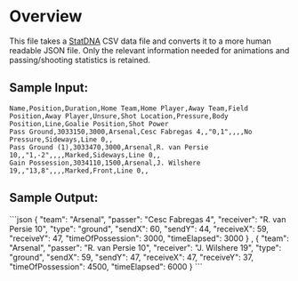 Overview
===
This file takes a [StatDNA](http://www.statdna.com) CSV data file and converts it to a more human readable JSON file. Only the relevant information needed for animations and passing/shooting statistics is retained.

<h2>Sample Input:</h2>

```
Name,Position,Duration,Home Team,Home Player,Away Team,Field Position,Away Player,Unsure,Shot Location,Pressure,Body Position,Line,Goalie Position,Shot Power
Pass Ground,3033150,3000,Arsenal,Cesc Fabregas 4,,"0,1",,,,No Pressure,Sideways,Line 0,,
Pass Ground (1),3033470,3000,Arsenal,R. van Persie 10,,"1,-2",,,,Marked,Sideways,Line 0,,
Gain Possession,3034110,1500,Arsenal,J. Wilshere 19,,"13,8",,,,Marked,Front,Line 0,,
```

<h2>Sample Output:</h2>
```json
    {
      "team": "Arsenal",
      "passer": "Cesc Fabregas 4",
      "receiver": "R. van Persie 10",
      "type": "ground",
      "sendX": 60,
      "sendY": 44,
      "receiveX": 59,
      "receiveY": 47,
      "timeOfPossession": 3000,
      "timeElapsed": 3000
    }
      ,
    {
      "team": "Arsenal",
      "passer": "R. van Persie 10",
      "receiver": "J. Wilshere 19",
      "type": "ground",
      "sendX": 59,
      "sendY": 47,
      "receiveX": 47,
      "receiveY": 37,
      "timeOfPossession": 4500,
      "timeElapsed": 6000
    }
```

